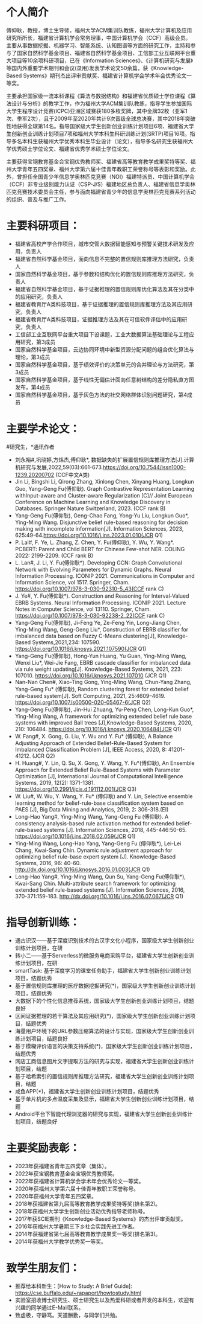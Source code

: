 # 个人简介 

傅仰耿，教授，博士生导师，福州大学ACM集训队教练，福州大学计算机及应用研究所所长，福建省计算机学会常务理事，中国计算机学会（CCF）高级会员。主要从事数据挖掘、机器学习、智能系统、认知图谱等方面的研究工作，主持和参与了国家自然科学基金项目、福建省自然科学基金项目、工信部工业互联网平台重大项目等10余项科研项目，已在《Information Sciences》、《计算机研究与发展》等国内外重要学术期刊和会议(录用)发表学术论文50余篇，获《Knowledge-Based Systems》期刊杰出评审贡献奖、福建省计算机学会学术年会优秀论文一等奖。

主要承担国家级一流本科课程《算法与数据结构》和福建省优质硕士学位课程《算法设计与分析》的教学工作，作为福州大学ACM集训队教练，指导学生参加国际大学生程序设计竞赛(ICPC)亚洲区域赛获180多枚奖牌，其中金牌32枚（亚军1次、季军2次），且于2009年至2020年共计9次晋级全球总决赛，其中2018年突破性地获得全球第14名。指导国家级大学生创新创业训练计划项目6项、福建省大学生创新创业训练计划项目7项和福州大学本科生科研训练计划(SRTP)项目16项。指导多名本科生获福州大学优秀本科生毕业设计（论文），指导多名研究生获福州大学优秀硕士学位论文、福建省优秀学术硕士学位论文。

主要获得宝钢教育基金会宝钢优秀教师奖、福建省高等教育教学成果奖特等奖、福州大学青年五四奖章、福州大学第六届十佳青年教职工荣誉称号等表彰和奖励。此外，曾担任全国青少年信息学奥林匹克竞赛（NOI）福建特派员、中国计算机学会（CCF）非专业级别能力认证（CSP-J/S）福建地区总负责人、福建省信息学奥林匹克竞赛技术委员会主任，参与面向福建省青少年的信息学奥林匹克竞赛系列活动的组织、普及与推广工作。

# 主要科研项目：

- 福建省高校产学合作项目，城市交管大数据智能感知与预警关键技术研发及应用，负责人
- 福建省自然科学基金项目，面向信息不完整的置信规则库推理方法研究，负责人
- 国家自然科学基金项目，基于参数和结构优化的置信规则库推理方法研究，负责人
- 福建省自然科学基金项目，基于证据推理的置信规则库优化算法及其在分类中的应用研究，负责人
- 福建省教育厅A类科技项目，基于证据推理的置信规则库推理方法及其应用研究，负责人
- 福建省教育厅A类科技项目，证据推理方法及其在可信软件评估中的应用研究，负责人
- 工信部工业互联网平台重大项目下设课题，工业大数据算法基础理论与工程应用研究，第3成员
- 国家自然科学基金项目，云边协同环境中新型资源分配问题的组合优化算法与理论，第3成员
- 国家自然科学基金项目，基于绩效评价的决策单元的合并理论与方法研究，第3成员
- 国家自然科学基金项目，基于线性无偏估计面向任意树结构的差分隐私直方图发布，第4成员
- 国家自然科学基金项目，基于灰色方法的社交网络群体识别问题研究，第4成员

# 主要学术论文：

#研究生，*通讯作者

- 刘永裕#,巩晓婷,方炜杰,傅仰耿*, 数据缺失的扩展置信规则库推理方法[J].计算机研究与发展,2022,59(03):661-673.https://doi.org/10.7544/issn1000-1239.20200702 (CCF中文A类)
- Jin Li, Bingshi Li, Qirong Zhang, Xinlong Chen, Xinyang Huang, Longkun Guo, Yang-Geng Fu(傅仰耿). Graph Contrastive Representation Learning withInput-aware and Cluster-aware Regularization [C]// Joint European Conference on Machine Learning and Knowledge Discovery in Databases. Springer Nature Switzerland, 2023. (CCF rank B)
- Yang-Geng Fu(傅仰耿), Geng-Chao Fang, Yong-Yu Liu, Longkun Guo*, Ying-Ming Wang. Disjunctive belief rule-based reasoning for decision making with incomplete information[J]. Information Sciences, 2023, 625:49-64.https://doi.org/10.1016/j.ins.2023.01.010(JCR Q1) 
- P. Lai#, F. Ye, L. Zhang, Z. Chen, Y. Fu(傅仰耿), Y. Wu, Y. Wang*. PCBERT: Parent and Child BERT for Chinese Few-shot NER. COLING 2022: 2199-2209. (CCF rank B)
- L. Lan#, J. Li, Y. Fu(傅仰耿*). Developing GCN: Graph Convolutional Network with Evolving Parameters for Dynamic Graphs.  Neural Information Processing. ICONIP 2021. Communications in Computer and Information Science, vol 1517. Springer, Cham. https://doi.org/10.1007/978-3-030-92310-5_43(CCF rank C)
- J. Ye#, Y. Fu(傅仰耿*). Construction and Reasoning for Interval-Valued EBRB Systems. Neural Information Processing. ICONIP 2021. Lecture Notes in Computer Science, vol 13110. Springer, Cham. https://doi.org/10.1007/978-3-030-92238-2_22(CCF rank C)
- Yang-Geng Fu(傅仰耿), Ji-Feng Ye, Ze-Feng Yin, Long-Jiang Chen, Ying-Ming Wang, Geng-Geng Liu*, Construction of EBRB classifier for imbalanced data based on Fuzzy C-Means clustering[J], Knowledge-Based Systems,2021,234: 107590. https://doi.org/10.1016/j.knosys.2021.107590(JCR Q1)
- Yang-Geng Fu(傅仰耿), Hong-Yun Huang, Yu Guan, Ying-Ming Wang, Wenxi Liu*, Wei-Jie Fang, EBRB cascade classifier for imbalanced data via rule weight updating[J]. Knowledge-Based Systems, 2021, 223: 107010. https://doi.org/10.1016/j.knosys.2021.107010 (JCR Q1)
- Nan-Nan Chen#, Xiao-Ting Gong, Ying-Ming Wang, Chun-Yang Zhang, Yang-Geng Fu* (傅仰耿), Random clustering forest for extended belief rule-based system[J]. Soft Computing, 2021, 25:4609–4619. https://doi.org/10.1007/s00500-020-05467-6(JCR Q2)
- Yang-Geng Fu(傅仰耿), Jin-Hui Zhuang, Yu-Peng Chen, Long-Kun Guo*, Ying-Ming Wang, A framework for optimizing extended belief rule base systems with improved Ball trees [J],Knowledge-Based Systems, 2020, 210: 106484. https://doi.org/10.1016/j.knosys.2020.106484(JCR Q1)
- W. Fang#, X. Gong, G. Liu, Y. Wu and Y. Fu* (傅仰耿), A Balance Adjusting Approach of Extended Belief-Rule-Based System for Imbalanced Classification Problem [J], IEEE Access, 2020, 8: 41201-41212. (JCR Q2)
- H. Huang#, Y. Lin, Q. Su, X. Gong, Y. Wang, Y. Fu*(傅仰耿), An Ensemble Approach for Extended Belief Rule-Based Systems with Parameter Optimization [J], International Journal of Computational Intelligence Systems, 2019, 12(2): 1371-1381. https://doi.org/10.2991/ijcis.d.191112.001(JCR Q3)
- W. Liu#, W. Wu, Y. Wang, Y. Fu* (傅仰耿) and Y. Lin, Selective ensemble learning method for belief-rule-base classification system based on PAES [J], Big Data Mining and Analytics, 2019, 2: 306-318.(EI)
- Long-Hao Yang#, Ying-Ming Wang, Yang-Geng Fu (傅仰耿). A consistency analysis-based rule activation method for extended belief-rule-based systems [J]. Information Sciences, 2018, 445-446:50-65. https://doi.org/10.1016/j.ins.2018.02.059(JCR Q1)
- Ying-Ming Wang, Long-Hao Yang, Yang-Geng Fu (傅仰耿*), Lei-Lei Chang, Kwai-Sang Chin. Dynamic rule adjustment approach for optimizing belief rule-base expert system [J]. Knowledge-Based Systems, 2016, 96: 40-60. http://dx.doi.org/10.1016/j.knosys.2016.01.003(JCR Q1)
- Long-Hao Yang#, Ying-Ming Wang, Qun Su, Yang-Geng Fu(傅仰耿*), Kwai-Sang Chin. Multi-attribute search framework for optimizing extended belief rule-based systems [J]. Information Sciences, 2016, 370-371:159-183. http://dx.doi.org/10.1016/j.ins.2016.07.067(JCR Q1)


# 指导创新训练：

- 通古识汉——基于深度识别技术的古汉字文化小程序，国家级大学生创新创业训练计划项目，在研
- 转小二——基于Serverless的微服务电商采购平台，福建省大学生创新创业训练计划项目，在研
- smartTask: 基于深度学习的课堂任务助手，福建省大学生创新创业训练计划项目，结题优秀
- 基于置信规则库推理的医疗数据挖掘研究(*)，国家级大学生创新创业训练计划项目，结题优秀
- 大数据下的个性化信息推荐系统，国家级大学生创新创业训练计划项目，结题良好
- 区间证据推理的若干算法及其应用研究(*)，国家级大学生创新创业训练计划项目，结题优秀
- 海量用户环境下的URL参数压缩算法的设计与实现，国家级大学生创新创业训练计划项目，结题良好
- 基于模糊评价语言的决策支持系统(*)，国家级大学生创新创业训练计划项目，结题优秀
- 网店工商信息图片文字提取方法的研究与实现，福建省大学生创新创业训练计划项目，结题
- 基于哈希索引的置信规则库推理方法研究，福建省大学生创新创业训练计划项目，结题
- 咸鱼APP(*)，福建省大学生创新创业训练计划项目，结题优秀
- 基于单片机的多点温度采集及显示，福建省大学生创新创业训练计划项目，结题
- Android平台下智能代理浏览器的研究与实现，福建省大学生创新创业训练计划项目，结题良好

# 主要奖励表彰：

- 2023年获福建省青年五四奖章（集体）。
- 2022年获宝钢教育基金会宝钢优秀教师奖。
- 2022年获福建省计算机学会学术年会优秀论文一等奖。
- 2020年获福州大学第六届十佳青年教职工荣誉称号。
- 2020年获福州大学青年五四奖章。
- 2018年获福建省第九届高等教育教学成果奖特等奖(排名第2)。
- 2018年获福州大学学生创新创业活动优秀指导老师称号。
- 2017年获SCIE期刊《Knowledge-Based Systems》的杰出评审贡献奖。
- 2016年获福州大学暑期三下乡社会实践先进工作者。
- 2014年获福建省第七届高等教育教学成果奖一等奖(排名第3)。
- 2014年获福州大学教学优秀奖一等奖。

# 致学生朋友们：

- 推荐给本科新生：[How to Study: A Brief Guide]: <https://cse.buffalo.edu/~rapaport/howtostudy.html>
- 实验室招收博士研究生、硕士研究生以及热爱科研或者开发的本科生，欢迎有兴趣的同学通过E-Mail联系。
- 致虚极，守静笃。天道酬勤，与同学们共勉。
